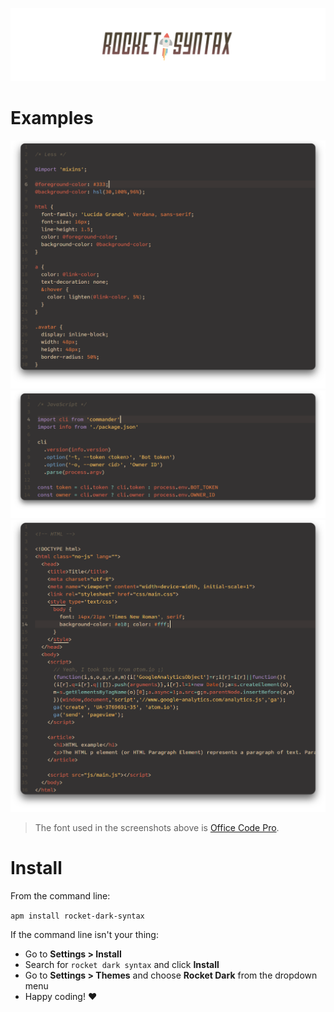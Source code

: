 ![Logo](assets/logo.png)

# Examples
![Example Less](assets/example-less.png)
![Example JS](assets/example-js.png)
![Example HTML](assets/example-html.png)

> The font used in the screenshots above is [Office Code Pro](https://github.com/nathco/Office-Code-Pro).

# Install

From the command line:

`apm install rocket-dark-syntax`

If the command line isn't your thing:

- Go to **Settings > Install**
- Search for `rocket dark syntax` and click **Install**
- Go to **Settings > Themes** and choose **Rocket Dark** from the dropdown menu
- Happy coding! ♥
